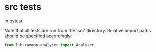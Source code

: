 # src tests

In pytest.

Note that all tests are run from the 'src' directory. Relative import paths should be specified accordingly:

```python
from lib.common.analyser import Analyser
```

